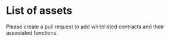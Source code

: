 # List of assets

Please create a pull request to add whitelisted contracts and their associated functions.
